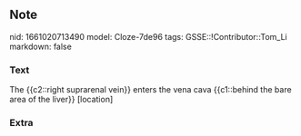 ## Note
nid: 1661020713490
model: Cloze-7de96
tags: GSSE::!Contributor::Tom_Li
markdown: false

### Text
<div>
  The {{c2::right suprarenal vein}} enters the vena cava
  {{c1::behind the bare area of the liver}} [location]
</div>

### Extra

